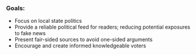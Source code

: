 
### Goals:


* Focus on local state politics
* Provide a reliable political feed for readers; reducing potential exposures to fake news
* Present fair-sided sources to avoid one-sided arguments
* Encourage and create informed knowledgeable voters

